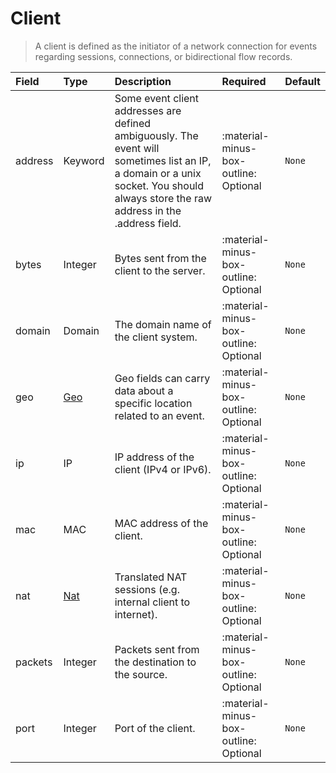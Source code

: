 [comment]: # (AUTOGENERATED MARKDOWN CONTENT)
# Client
> A client is defined as the initiator of a network connection for events regarding sessions, connections, or bidirectional flow records.

| Field | Type | Description | Required | Default |
| :--- | :--- | :--- | :--- | :--- |
| address | Keyword | Some event client addresses are defined ambiguously. The event will sometimes list an IP, a domain or a unix socket. You should always store the raw address in the .address field. | :material-minus-box-outline: Optional | `None` |
| bytes | Integer | Bytes sent from the client to the server. | :material-minus-box-outline: Optional | `None` |
| domain | Domain | The domain name of the client system. | :material-minus-box-outline: Optional | `None` |
| geo | [Geo](/howler/odm/class/geo) | Geo fields can carry data about a specific location related to an event. | :material-minus-box-outline: Optional | `None` |
| ip | IP | IP address of the client (IPv4 or IPv6). | :material-minus-box-outline: Optional | `None` |
| mac | MAC | MAC address of the client. | :material-minus-box-outline: Optional | `None` |
| nat | [Nat](/howler/odm/class/nat) | Translated NAT sessions (e.g. internal client to internet). | :material-minus-box-outline: Optional | `None` |
| packets | Integer | Packets sent from the destination to the source. | :material-minus-box-outline: Optional | `None` |
| port | Integer | Port of the client. | :material-minus-box-outline: Optional | `None` |